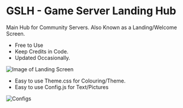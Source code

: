 # GSLH - Game Server Landing Hub
Main Hub for Community Servers.
Also Known as a Landing/Welcome Screen.

* Free to Use
* Keep Credits in Code.
* Updated Occasionally.

![Image of Landing Screen](https://i.imgur.com/sW1F7x2.png)

* Easy to use Theme.css for Colouring/Theme.
* Easy to use Config.js for Text/Pictures


![Configs](https://i.imgur.com/6MbPQyJ.png)
